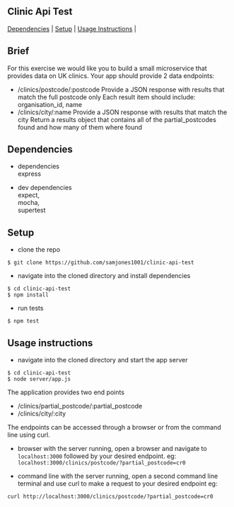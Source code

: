 ## Clinic Api Test
[Dependencies](#dependencies) | [Setup](#setup) | [Usage Instructions](#usage-instructions) | 

## Brief
For this exercise we would like you to build a small microservice that provides data on UK clinics.
Your app should provide 2 data endpoints:
- /clinics/postcode/:postcode
  Provide a JSON response with results that match the full postcode only
  Each result item should include: organisation_id, name
- /clinics/city/:name
  Provide a JSON response with results that match the city
  Return a results object that contains all of the partial_postcodes found and how many of them where found

## Dependencies
* dependencies  
express

* dev dependencies  
expect,  
mocha,  
supertest    
 
## Setup
* clone the repo
```shell
$ git clone https://github.com/samjones1001/clinic-api-test
```

* navigate into the cloned directory and install dependencies
```shell
$ cd clinic-api-test
$ npm install
```

* run tests
```shell
$ npm test
```

## Usage instructions
* navigate into the cloned directory and start the app server
```shell
$ cd clinic-api-test
$ node server/app.js
```

The application provides two end points
- /clinics/partial_postcode/:partial_postcode
- /clinics/city/:city

The endpoints can be accessed through a browser or from the command line using curl.

* browser
with the server running, open a browser and navigate to `localhost:3000` followed by your desired endpoint.
eg:
`localhost:3000/clinics/postcode/?partial_postcode=cr0`

* command line
with the server running, open a second command line terminal and use curl to make a request to your desired endpoint
eg:
```shell
curl http://localhost:3000/clinics/postcode/?partial_postcode=cr0
```


